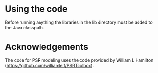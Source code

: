 # Using the code
Before running anything the libraries in the lib directory must be added to the Java classpath.

# Acknowledgements
The code for PSR modeling uses the code provided by William L Hamilton (https://github.com/williamleif/PSRToolbox).
